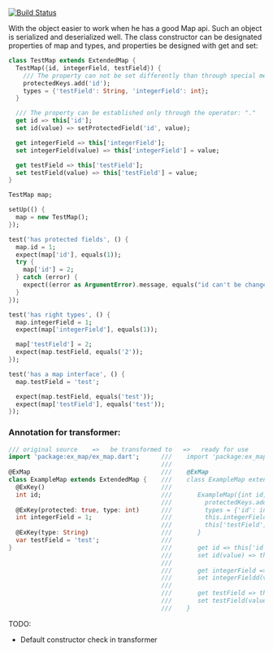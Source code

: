 [![Build Status](https://codeship.com/projects/bbc87340-415a-0134-5cdb-527eefe58aba/status?branch=master
)](https://codeship.com/projects/bbc87340-415a-0134-5cdb-527eefe58aba/status?branch=master
)

With the object easier to work when he has a good Map api. Such an object is serialized and deserialized well.
The class constructor can be designated  properties of map and types, and properties be designed with get and set:

```dart
class TestMap extends ExtendedMap {
  TestMap({id, integerField, testField}) {
    /// The property can not be set differently than through special method
    protectedKeys.add('id');
    types = {'testField': String, 'integerField': int};
  }

  /// The property can be established only through the operator: "."
  get id => this['id'];
  set id(value) => setProtectedField('id', value);

  get integerField => this['integerField'];
  set integerField(value) => this['integerField'] = value;

  get testField => this['testField'];
  set testField(value) => this['testField'] = value;
}

```

```dart
TestMap map;

setUp(() {
  map = new TestMap();
});

test('has protected fields', () {
  map.id = 1;
  expect(map['id'], equals(1));
  try {
    map['id'] = 2;
  } catch (error) {
    expect((error as ArgumentError).message, equals("id can't be changed"));
  }
});

test('has right types', () {
  map.integerField = 1;
  expect(map['integerField'], equals(1));

  map['testField'] = 2;
  expect(map.testField, equals('2'));
});

test('has a map interface', () {
  map.testField = 'test';

  expect(map.testField, equals('test'));
  expect(map['testField'], equals('test'));
});
```

### Annotation for transformer:

``` dart
/// original source    =>   be transformed to   =>   ready for use 
import 'package:ex_map/ex_map.dart';      ///    import 'package:ex_map/ex_map.dart';
                                          ///
@ExMap                                    ///    @ExMap
class ExampleMap extends ExtendedMap {    ///    class ExampleMap extends ExtendedMap {
  @ExKey()                                ///
  int id;                                 ///       ExampleMap({int id, int integerField, String testField}) {
                                          ///         protectedKeys.addAll(['integerField']);
  @ExKey(protected: true, type: int)      ///         types = {'id': int, 'integerField': int, 'testField': String};
  int integerField = 1;                   ///         this.integerField = 1;
                                          ///         this['testField'] = 'test';
  @ExKey(type: String)                    ///       }
  var testField = 'test';                 ///       
}                                         ///       get id => this['id'];
                                          ///       set id(value) => this['id'] = value;
                                          ///
                                          ///       get integerField => this['integerField'];
                                          ///       set integerFieldd(value) => setProtectedField('integerField', value);
                                          ///
                                          ///       get testField => this['testField'];
                                          ///       set testField(value) => this['testField'] = value;
                                          ///    }
```

TODO:
  - Default constructor check in transformer